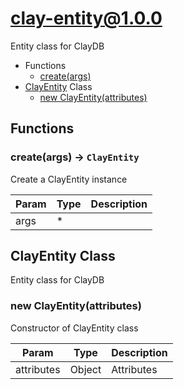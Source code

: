 # clay-entity@1.0.0

Entity class for ClayDB

+ Functions
  + [create(args)](#clay-entity-function-create)
+ [ClayEntity](clay-entity-classes) Class
  + [new ClayEntity(attributes)](#clay-entity-classes-clay-entity-constructor)

## Functions

<a class='md-heading-link' name="clay-entity-function-create" ></a>

### create(args) -> `ClayEntity`

Create a ClayEntity instance

| Param | Type | Description |
| ----- | --- | -------- |
| args | * |  |



<a class='md-heading-link' name="clay-entity-classes"></a>

## ClayEntity Class

Entity class for ClayDB


<a class='md-heading-link' name="clay-entity-classes-clay-entity-constructor" ></a>

### new ClayEntity(attributes)

Constructor of ClayEntity class

| Param | Type | Description |
| ----- | --- | -------- |
| attributes | Object | Attributes |




